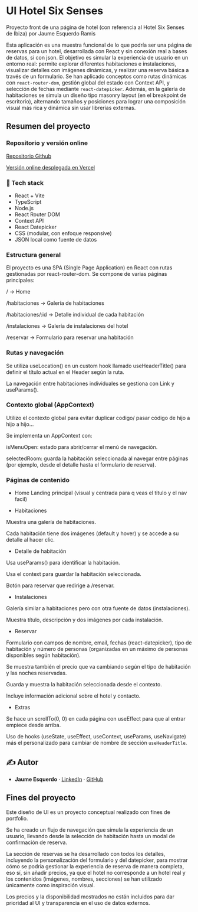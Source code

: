 # UI Hotel Six Senses

Proyecto front de una página de hotel (con referencia al Hotel Six Senses de Ibiza) por Jaume Esquerdo Ramis

Esta aplicación es una muestra funcional de lo que podría ser una página de reservas para un hotel, desarrollada con React y sin conexión real a bases de datos, si con json. El objetivo es simular la experiencia de usuario en un entorno real: permite explorar diferentes habitaciones e instalaciones, visualizar detalles con imágenes dinámicas, y realizar una reserva básica a través de un formulario. Se han aplicado conceptos como rutas dinámicas con `react-router-dom`, gestión global del estado con Context API, y selección de fechas mediante `react-datepicker`. Además, en la galería de habitaciones se simula un diseño tipo masonry layout (en el breakpoint de escritorio), alternando tamaños y posiciones para lograr una composición visual más rica y dinámica sin usar librerías externas.

## Resumen del proyecto

### Repositorio y versión online

[Repositorio Github](https://github.com/JaumeEsquerdo/proyecto-hotel-six-senses)

[Versión online desplegada en Vercel](https://proyecto-hotel-six-senses-ca2t.vercel.app/)

### 🧱 Tech stack

- React + Vite
- TypeScript
- Node.js
- React Router DOM
- Context API
- React Datepicker
- CSS (modular, con enfoque responsive)
- JSON local como fuente de datos

### Estructura general

El proyecto es una SPA (Single Page Application) en React con rutas gestionadas por react-router-dom. Se compone de varias páginas principales:

/ → Home

/habitaciones → Galería de habitaciones

/habitaciones/:id → Detalle individual de cada habitación

/instalaciones → Galería de instalaciones del hotel

/reservar → Formulario para reservar una habitación

### Rutas y navegación

Se utiliza useLocation() en un custom hook llamado useHeaderTitle() para definir el título actual en el Header según la ruta.

La navegación entre habitaciones individuales se gestiona con Link y useParams().

### Contexto global (AppContext)

Utilizo el contexto global para evitar duplicar codigo/ pasar código de hijo a hijo a hijo...

Se implementa un AppContext con:

isMenuOpen: estado para abrir/cerrar el menú de navegación.

selectedRoom: guarda la habitación seleccionada al navegar entre páginas (por ejemplo, desde el detalle hasta el formulario de reserva).

### Páginas de contenido

- Home
  Landing principal (visual y centrada para q veas el titulo y el nav facil)

- Habitaciones

Muestra una galería de habitaciones.

Cada habitación tiene dos imágenes (default y hover) y se accede a su detalle al hacer clic.

- Detalle de habitación

Usa useParams() para identificar la habitación.

Usa el context para guardar la habitación seleccionada.

Botón para reservar que redirige a /reservar.

- Instalaciones

Galería similar a habitaciones pero con otra fuente de datos (instalaciones).

Muestra título, descripción y dos imágenes por cada instalación.

- Reservar

Formulario con campos de nombre, email, fechas (react-datepicker), tipo de habitación y número de personas (organizadas en un máximo de personas disponibles según habitación).

Se muestra también el precio que va cambiando según el tipo de habitación y las noches reservadas.

Guarda y muestra la habitación seleccionada desde el contexto.

Incluye información adicional sobre el hotel y contacto.

- Extras

Se hace un scrollTo(0, 0) en cada página con useEffect para que al entrar empiece desde arriba.

Uso de hooks (useState, useEffect, useContext, useParams, useNavigate) más el personalizado para cambiar de nombre de sección `useHeaderTitle`.

## ✍️ Autor

- **Jaume Esquerdo** · [LinkedIn](https://www.linkedin.com/in/jaume-esquerdo/) · [GitHub](https://github.com/JaumeEsquerdo)

## Fines del proyecto

Este diseño de UI es un proyecto conceptual realizado con fines de portfolio.

Se ha creado un flujo de navegación que simula la experiencia de un usuario, llevando desde la selección de habitación hasta un modal de confirmación de reserva.

La sección de reservas se ha desarrollado con todos los detalles, incluyendo la personalización del formulario y del datepicker, para mostrar cómo se podría gestionar la experiencia de reserva de manera completa, eso sí, sin añadir precios, ya que el hotel no corresponde a un hotel real y los contenidos (imágenes, nombres, secciones) se han utilizado únicamente como inspiración visual.

Los precios y la disponibilidad mostrados no están incluidos para dar prioridad al UI y transparencia en el uso de datos externos.
